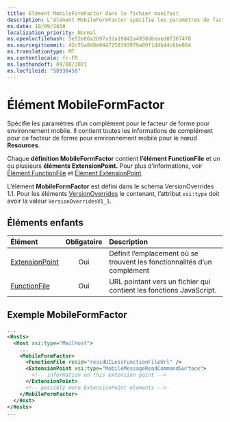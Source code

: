 ```yaml
---
title: Élément MobileFormFactor dans le fichier manifest
description: L’élément MobileFormFactor spécifie les paramètres de facteur de forme mobile d’un module de recherche.
ms.date: 10/09/2018
localization_priority: Normal
ms.openlocfilehash: 5e52e66a2b97a32a19d42a4938dbeaed8f367478
ms.sourcegitcommit: 42c55a8d8e0447258393979a09f1ddb44c6be884
ms.translationtype: MT
ms.contentlocale: fr-FR
ms.lasthandoff: 09/08/2021
ms.locfileid: "58938458"
---
```

# <a name="mobileformfactor-element"></a>Élément MobileFormFactor

Spécifie les paramètres d’un complément pour le facteur de forme pour environnement mobile. Il contient toutes les informations de complément pour ce facteur de forme pour environnement mobile pour le nœud **Resources**.

Chaque **définition MobileFormFactor** contient **l’élément FunctionFile** et un ou plusieurs **éléments ExtensionPoint.** Pour plus d’informations, voir [Élément FunctionFile](functionfile.md) et [Élément ExtensionPoint](extensionpoint.md).

L’élément **MobileFormFactor** est défini dans le schéma VersionOverrides 1.1. Pour les éléments [VersionOverrides](versionoverrides.md) le contenant, l’attribut `xsi:type` doit avoir la valeur `VersionOverridesV1_1`.

## <a name="child-elements"></a>Éléments enfants

| Élément                             | Obligatoire | Description  |
|:------------------------------------|:--------:|:-------------|
| [ExtensionPoint](extensionpoint.md) | Oui      | Définit l’emplacement où se trouvent les fonctionnalités d’un complément |
| [FunctionFile](functionfile.md)     | Oui      | URL pointant vers un fichier qui contient les fonctions JavaScript.|

## <a name="mobileformfactor-example"></a>Exemple MobileFormFactor

```xml
...
<Hosts>
  <Host xsi:type="MailHost">
    ...
    <MobileFormFactor>
      <FunctionFile resid="residUILessFunctionFileUrl" />
      <ExtensionPoint xsi:type="MobileMessageReadCommandSurface">
        <!-- information on this extension point -->
      </ExtensionPoint>
      <!-- possibly more ExtensionPoint elements -->
    </MobileFormFactor>
  </Host>
</Hosts>
...
```
